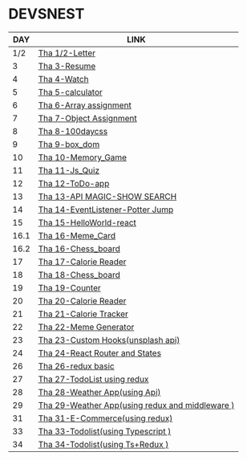 # DEVSNEST
<center>

| DAY | LINK |
| ---| --- |
| 1/2 | [Tha 1/2-Letter](https://anugya-svg.github.io/Devsnest/letter/letter.html) |
| 3 | [Tha 3-Resume](https://anugya-svg.github.io/Devsnest/resume/resume.html) |
| 4 | [Tha 4-Watch](https://anugya-svg.github.io/Devsnest/watch/watch.html) |
| 5 | [Tha 5-calculator](https://anugya-svg.github.io/Devsnest/calculator/calculator.html) |
| 6 | [Tha 6-Array assignment](https://anugya-svg.github.io/Devsnest/Array_assignment/index.html) |
| 7 |  [Tha 7-Object Assignment](https://anugya-svg.github.io/Devsnest/object_assignment/index.html) |
|8 | [Tha 8-100daycss](https://anugya-svg.github.io/Devsnest/100daycss/index.html) |
|9| [Tha 9-box_dom](https://anugya-svg.github.io/Devsnest/box_dom/index.html)|
|10|[Tha 10-Memory_Game](https://anugya-svg.github.io/Devsnest/memory_game/index.html)|
|11|[Tha 11-Js_Quiz](https://anugya-svg.github.io/Devsnest/js_quiz/index.html)|
|12|[Tha 12-ToDo-app](https://anugya-svg.github.io/Devsnest/Todo-app/index.html)|
|13|[Tha 13-API MAGIC-SHOW SEARCH](https://anugya-svg.github.io/Devsnest/Api_magic/index.html) |
|14|[Tha 14-EventListener-Potter Jump](https://anugya-svg.github.io/Devsnest/event_listener/home.html) |
|15|[Tha 15-HelloWorld-react](https://anugya-svg.github.io/Devsnest/HelloWorld/index.html) |
|16.1|[Tha 16-Meme_Card](https://anugya-svg.github.io/Devsnest/meme_card/build/index.html) |
|16.2|[Tha 16-Chess_board](https://anugya-svg.github.io/Devsnest/chess_board/build/index.html) |
|17|[Tha 17-Calorie Reader](https://anugya-svg.github.io/Devsnest/calorie_reader/build/index.html) |
|18|[Tha 18-Chess_board](https://anugya-svg.github.io/Devsnest/chess_board/build/index.html) |
|19|[Tha 19-Counter](https://anugya-svg.github.io/Devsnest/counter/build/index.html) |
|20|[Tha 20-Calorie Reader](https://anugya-svg.github.io/Devsnest/calorie_reader/build/index.html) |
|21|[Tha 21-Calorie Tracker](https://anugya-svg.github.io/Devsnest/calorie_tracker/build/index.html) |
|22|[Tha 22-Meme Generator](https://anugya-svg.github.io/Devsnest/meme_generator/build/index.html) |
|23|[Tha 23-Custom Hooks(unsplash api) ](https://anugya-svg.github.io/Devsnest/custom_hooks/build/index.html) |
|24|[Tha 24-React Router and States ](https://anugya-svg.github.io/Devsnest/react_router/build/index.html) |
|26|[Tha 26-redux basic ](https://anugya-svg.github.io/Devsnest/redux_basic/build/index.html) |
|27|[Tha 27-TodoList using redux ](https://anugya-svg.github.io/Devsnest/todolist_redux/build/index.html) |
|28|[Tha 28-Weather App(using Api) ](https://anugya-svg.github.io/Devsnest/weather_app/build/index.html) |
|29|[Tha 29-Weather App(using redux and middleware ) ](https://anugya-svg.github.io/Devsnest/weather_redux/build/index.html) |
|31|[Tha 31-E-Commerce(using redux) ](https://cocky-allen-7068e0.netlify.app/) |
|33|[Tha 33-Todolist(using Typescript ) ](https://anugya-svg.github.io/Devsnest/todolist_typescript/build/index.html) |
|34|[Tha 34-Todolist(using Ts+Redux ) ](https://anugya-svg.github.io/Devsnest/todolist-ts-redux/build/index.html) |






</center>







